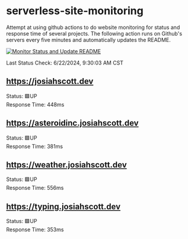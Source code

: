 # serverless-site-monitoring
Attempt at using github actions to do website monitoring for status and response time of several projects. The following action runs on Github's servers every five minutes and automatically updates the README.  

[![Monitor Status and Update README](https://github.com/JosiahSco/serverless-site-monitoring/actions/workflows/monitor.yaml/badge.svg)](https://github.com/JosiahSco/serverless-site-monitoring/actions/workflows/monitor.yaml)

Last Status Check: 6/22/2024, 9:30:03 AM CST

## https://josiahscott.dev
Status: 🟩UP  
Response Time: 448ms

## https://asteroidinc.josiahscott.dev
Status: 🟩UP  
Response Time: 381ms

## https://weather.josiahscott.dev
Status: 🟩UP  
Response Time: 556ms

## https://typing.josiahscott.dev
Status: 🟩UP  
Response Time: 353ms

